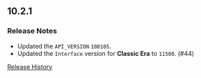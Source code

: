 ## 10.2.1

### Release Notes

- Updated the `API_VERSION` `100105`.
- Updated the `Interface` version for **Classic Era** to `11500`. (#44)

[Release History](https://github.com/SFX-WoW/Masque_Entropy/wiki/History)
